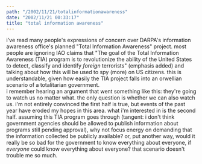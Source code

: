 ```yaml
---
path: "/2002/11/21/totalinformationawareness" 
date: "2002/11/21 00:33:17" 
title: "total information awareness" 
---
```

i've read many people's expressions of concern over DARPA's information awareness office's planned "Total Information Awareness" project. most people are ignoring IAO claims that "The goal of the Total Information Awareness (TIA) program is to revolutionize the ability of the United States to detect, classify and identify <i>foreign</i> terrorists" (emphasis added) and talking about how this will be used to spy (more) on US citizens. this is understandable, given how easily the TIA project falls into an orwellian scenario of a totalitarian government.<br>i remember hearing an argument that went something like this: they're going to watch us no matter what. the only question is whether we can also watch us. i'm not entirely convinced the first half is true, but events of the past year have eroded my hopes in this area. what i'm interested in is the second half. assuming this TIA program goes through (tangent: i don't think government agencies should be allowed to publish information about programs still pending approval), why not focus energy on demanding that the information collected be publicly available? or, put another way, would it really be so bad for the government to know everything about everyone, if <i>everyone</i> could know everything about everyone? that scenario doesn't trouble me so much.